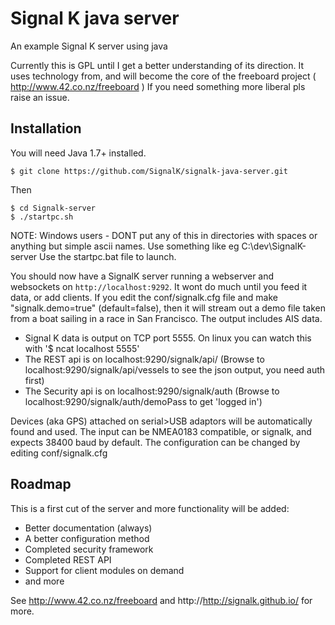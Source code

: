 Signal K java server
=================================================

An example Signal K server using java

Currently this is GPL until I get a better understanding of its direction. It uses technology from, and will become the core of the freeboard project ( http://www.42.co.nz/freeboard ) 
If you need something more liberal pls raise an issue.

Installation
------------

You will need Java 1.7+ installed.

```shell
$ git clone https://github.com/SignalK/signalk-java-server.git
```

Then

```shell
$ cd Signalk-server
$ ./startpc.sh
```
NOTE: Windows users - DONT put any of this in directories with spaces or anything but simple ascii names. Use something like eg C:\dev\SignalK-server
Use the startpc.bat file to launch. 

You should now have a SignalK server running a webserver and websockets on `http://localhost:9292`. It wont do much until you feed it data, or add clients.
If you edit the conf/signalk.cfg file and make "signalk.demo=true" (default=false), then it will stream out a demo file taken from a boat sailing in a race in San Francisco. The output includes AIS data. 

* Signal K data is output on TCP port 5555. On linux you can watch this with '$ ncat localhost 5555'
* The REST api is on localhost:9290/signalk/api/ (Browse to localhost:9290/signalk/api/vessels to see the json output, you need auth first)
* The Security api is on localhost:9290/signalk/auth (Browse to localhost:9290/signalk/auth/demoPass to get 'logged in')

Devices (aka GPS) attached on serial>USB adaptors will be automatically found and used. The input can be NMEA0183 compatible, or signalk, and expects 38400 baud by default. The configuration can be changed by editing conf/signalk.cfg

Roadmap
-------
This is a first cut of the server and more functionality will be added:
* Better documentation (always)
* A better configuration method
* Completed security framework
* Completed REST API
* Support for client modules on demand
* and more


See http://www.42.co.nz/freeboard and http://http://signalk.github.io/ for more.